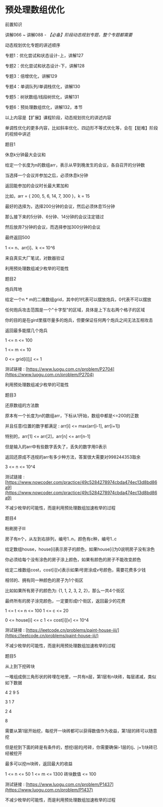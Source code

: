# 预处理数组优化

前置知识

讲解066 ~ 讲解088 -  _【必备】阶段动态规划专题，整个专题都需要_

动态规划优化专题的讲述顺序

专题1：优化尝试和状态设计-上，讲解127

专题2：优化尝试和状态设计-下，讲解128

专题3：倍增优化，讲解129

专题4：单调队列/单调栈优化，讲解130

专题5：树状数组/线段树优化，讲解131

专题6：预处理数组优化，讲解132，本节

以上内容是【扩展】课程阶段，动态规划优化的讲述内容

单调性优化的更多内容，比如斜率优化、四边形不等式优化等，会在【挺难】阶段的视频中讲述

题目1

休息k分钟最大会议和

给定一个长度为n的数组arr，表示从早到晚发生的会议，各自召开的分钟数

当选择一个会议并参加之后，必须休息k分钟

返回能参加的会议时长最大累加和

比如，arr = { 200, 5, 6, 14, 7, 300 }，k = 15

最好的选择为，选择200分钟的会议，然后必须休息15分钟

那么接下来的5分钟、6分钟、14分钟的会议注定错过

然后放弃7分钟的会议，而选择参加300分钟的会议

最终返回500

1 <= n、arr[i]、k <= 10^6

来自真实大厂笔试，对数器验证

利用预处理数组减少枚举的可能性

题目2

炮兵阵地

给定一个n * m的二维数组grid，其中的1代表可以摆放炮兵，0代表不可以摆放

任何炮兵攻击范围是一个"十字型"的区域，具体是上下左右两个格子的区域

你的目的是在gird里摆尽量多的炮兵，但要保证任何两个炮兵之间无法互相攻击

返回最多能摆几个炮兵

1 <= n <= 100

1 <= m <= 10

0 <= grid[i][j] <= 1

测试链接 : [https://www.luogu.com.cn/problem/P2704](https://www.luogu.com.cn/problem/P2704)

利用预处理数组减少枚举的可能性

题目3

还原数组的方法数

原本有一个长度为n的数组arr，下标从1开始，数组中都是<=200的正数

并且任意i位置的数字都满足 : arr[i] <= max(arr[i-1], arr[i+1])

特别的，arr[1] <= arr[2]，arr[n] <= arr[n-1]

但是输入的arr中有些数字丢失了，丢失的数字用0表示

返回还原成不违规的arr有多少种方法，答案很大需要对998244353取余

3 <= n <= 10^4

测试链接 : [https://www.nowcoder.com/practice/49c5284278974cbda474ec13d8bd86a9](https://www.nowcoder.com/practice/49c5284278974cbda474ec13d8bd86a9)

不减少枚举的可能性，而是利用预处理数组加速枚举的过程

题目4

粉刷房子III

房子有n个，从左到右排列，编号1..n，颜色有c种，编号1..c

给定数组house，house[i]表示房子的颜色，如果house[i]为0说明房子没有涂色

你必须给每个没有涂色的房子涂上颜色，如果有颜色的房子不能改变颜色

给定二维数组cost，cost[i][v]表示如果i号房涂成v号颜色，需要花费多少钱

相邻的、拥有同一种颜色的房子为1个街区

比如如果所有房子的颜色为: {1, 1, 2, 3, 2, 2}，那么一共4个街区

最终所有的房子涂完颜色，一定要形成t个街区，返回最少的花费

1 <= t <= n <= 100    1 <= c <= 20

0 <= house[i] <= c    1 <= cost[i][v] <= 10^4

测试链接 : [https://leetcode.cn/problems/paint-house-iii/](https://leetcode.cn/problems/paint-house-iii/)

不减少枚举的可能性，而是利用预处理数组加速枚举的过程

题目5

从上到下挖砖块

一堆组成倒三角形状的砖埋在地里，一共有n层，第1层有n块砖，每层递减，类似如下数据

4 2 9 5

3 1 7

2 4

8

需要从第1层开始挖，每挖开一块砖都可以获得数值作为收益，第1层的砖可以随意挖

但是挖到下面的砖是有条件的，想挖i层的j号砖，你需要确保i-1层的(j、j+1)块砖已经被挖开

最多可以挖m块砖，返回最大的收益

1 <= n <= 50    1 <= m <= 1300    砖块数值 <= 100

测试链接 : [https://www.luogu.com.cn/problem/P1437](https://www.luogu.com.cn/problem/P1437)

不减少枚举的可能性，而是利用预处理数组加速枚举的过程

